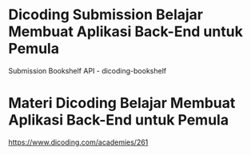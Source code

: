# Dicoding Submission Belajar Membuat Aplikasi Back-End untuk Pemula
Submission Bookshelf API - dicoding-bookshelf

# Materi Dicoding Belajar Membuat Aplikasi Back-End untuk Pemula
https://www.dicoding.com/academies/261



